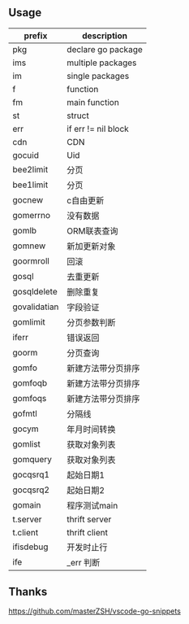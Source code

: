 # 
## Usage
|prefix|description|
|---|---|
|pkg|declare go package|
|ims|multiple packages|
|im|single packages|
|f|function|
|fm|main function|
|st|struct|
|err|if err != nil block|
|cdn|CDN|
|gocuid|Uid|
|bee2limit|分页|
|bee1limit|分页|
|gocnew|c自由更新|
|gomerrno|没有数据|
|gomlb|ORM联表查询|
|gomnew|新加更新对象|
|goormroll|回滚|
|gosql|去重更新|
|gosqldelete|删除重复|
|govalidatian|字段验证|
|gomlimit|分页参数判断|
|iferr|错误返回|
|goorm|分页查询|
|gomfo|新建方法带分页排序|
|gomfoqb|新建方法带分页排序|
|gomfoqs|新建方法带分页排序|
|gofmtl|分隔线|
|gocym|年月时间转换|
|gomlist|获取对象列表|
|gomquery|获取对象列表|
|gocqsrq1|起始日期1|
|gocqsrq2|起始日期2|
|gomain|程序测试main|
|t.server|thrift server|
|t.client|thrift client|
|ifisdebug|开发时止行|
|ife|_err 判断|
## Thanks 
 <https://github.com/masterZSH/vscode-go-snippets>